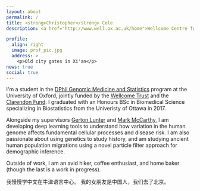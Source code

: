 ```yaml
---
layout: about
permalink: /
title: <strong>Christopher</strong> Cole
description: <a href="http://www.well.ox.ac.uk/home">Wellcome Centre for Human Genetics</a>, <a href="https://ox.ac.uk">University of Oxford</a>

profile:
  align: right
  image: prof_pic.jpg
  address: >
    <p>Old city gates in Xi'an</p>
news: true
social: true
---
```


I'm a student in the [DPhil Genomic Medicine and Statistics](https://www.ox.ac.uk/admissions/graduate/courses/dphil-genomic-medicine-and-statistics?wssl=1) program at the University of Oxford, jointly funded by the [Wellcome Trust](http://www.well.ox.ac.uk/home) and the [Clarendon Fund](http://www.ox.ac.uk/clarendon/about). I graduated with an Honours BSc in Biomedical Science specializing in Biostatistics from the Univeristy of Ottawa in 2017. 

 

Alongside my supervisors [Gerton Lunter](https://www.well.ox.ac.uk/research/research-groups/lunter-group) and [Mark McCarthy](https://www.ndm.ox.ac.uk/principal-investigators/researcher/mark-mccarthy), I am developing deep learning tools to understand how variation in the human genome affects fundamental cellular processes and disease risk. I am also passionate about using genetics to study history, and am studying ancient human population migrations using a novel particle filter approach for demographic inference.

Outside of work, I am an avid hiker, coffee enthusiast, and home baker (though the last is a work in progress).

我慢慢学中文在牛津语言中心。 我的女朋友是中国人，我们去了北京。
